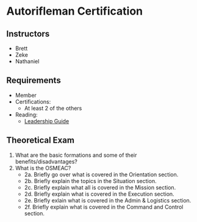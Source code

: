 # Autorifleman Certification

## Instructors
- Brett
- Zeke
- Nathaniel

## Requirements
- Member
- Certifications:
    - At least 2 of the others 
- Reading:
    - [Leadership Guide](guides/leadership.md)
    
## Theoretical Exam

1. What are the basic formations and some of their benefits/disadvantages? 
2. What is the OSMEAC? 
    - 2a. Briefly go over what is covered in the Orientation section.
    - 2b. Briefly explain the topics in the Situation section.
    - 2c. Briefly explain what all is covered in the Mission section.
    - 2d. Briefly explain what is covered in the Execution section.
    - 2e. Briefly exlain what is covered in the Admin & Logistics section.
    - 2f. Briefly explain what is covered in the Command and Control section.

